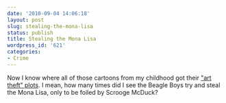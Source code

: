 ```yaml
---
date: '2010-09-04 14:06:18'
layout: post
slug: stealing-the-mona-lisa
status: publish
title: Stealing the Mona Lisa
wordpress_id: '621'
categories:
- Crime
---
```


Now I know where all of those cartoons from my childhood got their ["art theft" plots](http://www.vanityfair.com/style/features/2009/05/mona-lisa-excerpt200905?printable=true&currentPage=all).  I mean, how many times did I see the Beagle Boys try and steal the Mona Lisa, only to be foiled by Scrooge McDuck?
